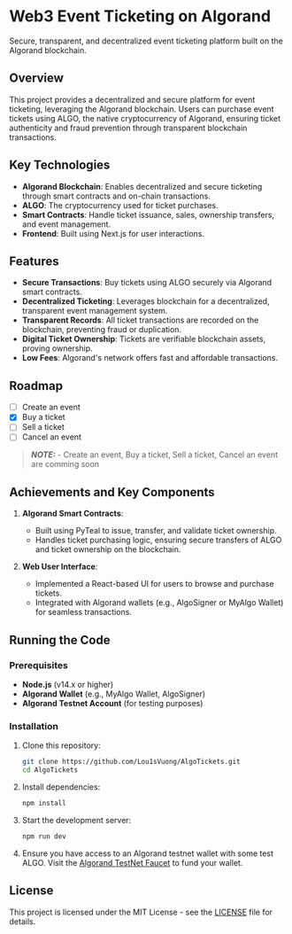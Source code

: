 
# Web3 Event Ticketing on Algorand

Secure, transparent, and decentralized event ticketing platform built on the Algorand blockchain.

## Overview

This project provides a decentralized and secure platform for event ticketing, leveraging the Algorand blockchain. Users can purchase event tickets using ALGO, the native cryptocurrency of Algorand, ensuring ticket authenticity and fraud prevention through transparent blockchain transactions.

## Key Technologies

- **Algorand Blockchain**: Enables decentralized and secure ticketing through smart contracts and on-chain transactions.
- **ALGO**: The cryptocurrency used for ticket purchases.
- **Smart Contracts**: Handle ticket issuance, sales, ownership transfers, and event management.
- **Frontend**: Built using Next.js for user interactions.


## Features

- **Secure Transactions**: Buy tickets using ALGO securely via Algorand smart contracts.
- **Decentralized Ticketing**: Leverages blockchain for a decentralized, transparent event management system.
- **Transparent Records**: All ticket transactions are recorded on the blockchain, preventing fraud or duplication.
- **Digital Ticket Ownership**: Tickets are verifiable blockchain assets, proving ownership.
- **Low Fees**: Algorand's network offers fast and affordable transactions.

## Roadmap

- [ ] Create an event
- [x] Buy a ticket
- [ ] Sell a ticket
- [ ] Cancel an event

> **_NOTE:_**  - Create an event, Buy a ticket, Sell a ticket, Cancel an event are comming soon

## Achievements and Key Components

1. **Algorand Smart Contracts**: 
   - Built using PyTeal to issue, transfer, and validate ticket ownership.
   - Handles ticket purchasing logic, ensuring secure transfers of ALGO and ticket ownership on the blockchain.

2. **Web User Interface**:
   - Implemented a React-based UI for users to browse and purchase tickets.
   - Integrated with Algorand wallets (e.g., AlgoSigner or MyAlgo Wallet) for seamless transactions.


## Running the Code

### Prerequisites

- **Node.js** (v14.x or higher)
- **Algorand Wallet** (e.g., MyAlgo Wallet, AlgoSigner)
- **Algorand Testnet Account** (for testing purposes)

### Installation

1. Clone this repository:
   ```bash
   git clone https://github.com/Lou1sVuong/AlgoTickets.git
   cd AlgoTickets
   ```

2. Install dependencies:

   ```bash
   npm install

   ```

3. Start the development server:

   ```bash
   npm run dev
   ```

5. Ensure you have access to an Algorand testnet wallet with some test ALGO. Visit the [Algorand TestNet Faucet](https://bank.testnet.algorand.network) to fund your wallet.

## License

This project is licensed under the MIT License - see the [LICENSE](LICENSE) file for details.